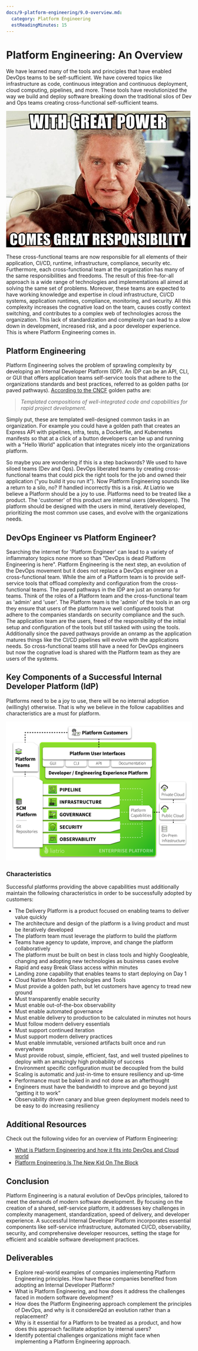 ```yaml
---
docs/9-platform-engineering/9.0-overview.md:
  category: Platform Engineering
  estReadingMinutes: 15
---
```

# Platform Engineering: An Overview

We have learned many of the tools and principles that have enabled DevOps teams to be self-sufficient. We have covered topics like infrastructure as code, continuous integration and continuous deployment, cloud computing, pipelines, and more. These tools have revolutionized the way we build and deploy software breaking down the traditional silos of Dev and Ops teams creating cross-functional self-sufficient teams.

![with great power](./img9/with-great-power.jpg ':class=img-center :alt= with great power')

These cross-functional teams are now responsible for all elements of their application, CI/CD, runtime, infrastructure, compliance, security etc. Furthermore, each cross-functional team at the organization has many of the same responsibilities and freedoms. The result of this free-for-all approach is a wide range of technologies and implementations all aimed at solving the same set of problems. Moreover, these teams are expected to have working knowledge and expertise in cloud infrastructure, CI/CD systems, application runtimes, compliance, monitoring, and security. All this complexity increases the cognative load on the team, causes costly context switching, and contributes to a complex web of technologies across the organization. This lack of standardization and complexity can lead to a slow down in development, increased risk, and a poor developer experience. This is where Platform Engineering comes in.

## Platform Engineering

Platform Engineering solves the problem of sprawling complexity by developing an Internal Developer Platform (IDP). An IDP can be an API, CLI, or GUI that offers application teams self-service tools that adhere to the organizations standards and best practices, referred to as golden paths (or paved pathways). [According to the CNCF](https://tag-app-delivery.cncf.io/whitepapers/platforms/) golden paths are:

> _Templated compositions of well-integrated code and capabilities for rapid project development._

Simply put, these are templated well-designed common tasks in an organization. For example you could have a golden path that creates an Express API with pipelines, infra, tests, a Dockerfile, and Kubernetes manifests so that at a click of a button developers can be up and running with a "Hello World" application that integrates nicely into the organizations platform.

So maybe you are wondering if this is a step backwords? We used to have siloed teams (Dev and Ops). DevOps liberated teams by creating cross-functional teams that could pick the right tools for the job and owned their application ("you build it you run it"). Now Platform Engineering sounds like a return to a silo, no? If handled incorrectly this is a risk. At Liatrio we believe a Platform should be a joy to use. Platforms need to be treated like a product. The 'customer' of this product are internal users (developers). The platform should be designed with the users in mind, iteratively developed, prioritizing the most common use cases, and evolve with the organizations needs.

## DevOps Engineer vs Platform Engineer?

Searching the internet for 'Platform Engineer' can lead to a variety of inflammatory topics none more so than "DevOps is dead Platform Engineering is here". Platform Engineering is the next step, an evolution of the DevOps movement but it does not replace a DevOps engineer on a cross-functional team. While the aim of a Platform team is to provide self-service tools that offload complexity and configuration from the cross-functional teams. The paved pathways in the IDP are just an onramp for teams. Think of the roles of a Platform team and the cross-functional team as 'admin' and 'user'. The Platform team is the 'admin' of the tools in an org they ensure that users of the platform have well configured tools that adhere to the companies standards on security compliance and the such. The application team are the users, freed of the responsibility of the initial setup and configuration of the tools but still tasked with using the tools. Additionally since the paved pathways provide an onramp as the application matures things like the CI/CD pipelines will evolve with the applications needs. So cross-functional teams still have a need for DevOps engineers but now the cognative load is shared with the Platform team as they are users of the systems.

## Key Components of a Successful Internal Developer Platform (IdP)

Platforms need to be a joy to use, there will be no internal adoption (willingly) otherwise. That is why we believe in the follow capabilities and characteristics are a must for platform.

![Liatrio's Platform](./img9/platform-eng.png ':class img-center :alt platform engineering')

### Characteristics

Successful platforms providing the above capabilities must additionally maintain the following characteristics in order to be successfully adopted by customers:

- The Delivery Platform is a product focused on enabling teams to deliver value quickly
- The architecture and design of the platform is a living product and must be iteratively developed
- The platform team must leverage the platform to build the platform
- Teams have agency to update, improve, and change the platform collaboratively
- The platform must be built on best in class tools and highly Googleable, changing and adopting new technologies as business cases evolve
- Rapid and easy Break Glass access within minutes
- Landing zone capability that enables teams to start deploying on Day 1
- Cloud Native Modern Technologies and Tools
- Must provide a golden path, but let customers have agency to tread new ground
- Must transparently enable security
- Must enable out-of-the-box observability
- Must enable automated governance
- Must enable delivery to production to be calculated in minutes not hours
- Must follow modern delivery essentials
- Must support continued iteration
- Must support modern delivery practices
- Must enable immutable, versioned artifacts built once and run everywhere
- Must provide robust, simple, efficient, fast, and well trusted pipelines to deploy with an amazingly high probability of success
- Environment specific configuration must be decoupled from the build
- Scaling is automatic and just-in-time to ensure resiliency and up-time
- Performance must be baked in and not done as an afterthought
- Engineers must have the bandwidth to improve and go beyond just “getting it to work”
- Observability driven canary and blue green deployment models need to be easy to do increasing resiliency

## Additional Resources

Check out the following video for an overview of Platform Engineering:

- [What is Platform Engineering and how it fits into DevOps and Cloud world](https://www.youtube.com/watch?v=ghzsBm8vOms)
- [Platform Engineering Is The New Kid On The Block](https://www.youtube.com/watch?v=wXyNHngEN-s)

## Conclusion

Platform Engineering is a natural evolution of DevOps principles, tailored to meet the demands of modern software development. By focusing on the creation of a shared, self-service platform, it addresses key challenges in complexity management, standardization, speed of delivery, and developer experience. A successful Internal Developer Platform incorporates essential components like self-service infrastructure, automated CI/CD, observability, security, and comprehensive developer resources, setting the stage for efficient and scalable software development practices.

## Deliverables

- Explore real-world examples of companies implementing Platform Engineering principles. How have these companies benefited from adopting an Internal Developer Platform?
- What is Platform Engineering, and how does it address the challenges faced in modern software development?
- How does the Platform Engineering approach complement the principles of DevOps, and why is it considereQd an evolution rather than a replacement?
- Why is it essential for a Platform to be treated as a product, and how does this approach facilitate adoption by internal users?
- Identify potential challenges organizations might face when implementing a Platform Engineering approach.
